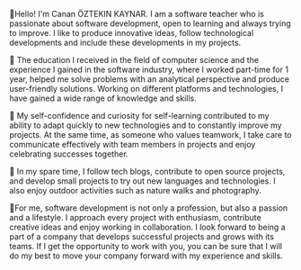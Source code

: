  👋Hello! I'm Canan ÖZTEKIN KAYNAR. I am a software teacher who is passionate about software development, open to learning and always trying to improve. I like to produce innovative ideas, follow technological developments and include these developments in my projects.
 
🔭 The education I received in the field of computer science and the experience I gained in the software industry, where I worked part-time for 1 year, helped me solve problems with an analytical perspective and produce user-friendly solutions. Working on different platforms and technologies, I have gained a wide range of knowledge and skills. 

🌱 My self-confidence and curiosity for self-learning contributed to my ability to adapt quickly to new technologies and to constantly improve my projects. At the same time, as someone who values teamwork, I take care to communicate effectively with team members in projects and enjoy celebrating successes together.

👯 In my spare time, I follow tech blogs, contribute to open source projects, and develop small projects to try out new languages and technologies. I also enjoy outdoor activities such as nature walks and photography.

🙂For me, software development is not only a profession, but also a passion and a lifestyle. I approach every project with enthusiasm, contribute creative ideas and enjoy working in collaboration. I look forward to being a part of a company that develops successful projects and grows with its teams. If I get the opportunity to work with you, you can be sure that I will do my best to move your company forward with my experience and skills.


